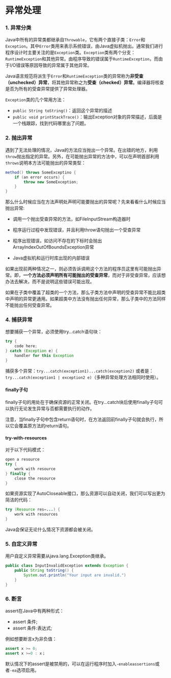 # 异常处理

### 1. 异常分类

Java中所有的异常类都继承自`Throwable`，它有两个直接子类：`Error`和`Exception`。其中`Error`类用来表示系统错误，由Java虚拟机抛出。通常我们进行程序设计时主要关注的是`Exception`类。`Exception`类有两个分支：`RuntimeException`和其他异常。由程序导致的错误属于`RuntimeException`，而由于I/O错误等原因导致的异常属于其他异常。

Java语言规范将派生于`Error`和`RuntimeException`类的异常称为**非受查（unchecked）异常**，将其他异常称之为**受查（checked）异常**。编译器将核查是否为所有的受查异常提供了异常处理器。

`Exception`类的几个常用方法：

- `public String toString()`：返回这个异常的描述
- `public void printStackTrace()`：输出Exception对象的异常描述，后面是一个栈跟踪，找到代码哪里出了问题。

### 2. 抛出异常

遇到了无法处理的情况，Java的方法应当抛出一个异常。在出错的地方，利用`throw`抛出指定的异常。另外，在可能抛出异常的方法中，可以在声明首部利用`throws`说明本方法可能抛出的异常类型：

```java
method() throws SomeExceptino {
    if (an error occurs) {
        throw new SomeException;
    }
}
```

那么什么时候应当在方法声明处声明可能要抛出的异常呢？先来看看什么时候应当抛出异常:

- 调用一个抛出受查异常的方法，如FileInputStream构造器时


- 程序运行过程中发现错误，并且利用throw语句抛出一个受查异常
- 程序出现错误，如访问不存在的下标时会抛出ArrayIndexOutOfBoundsException异常
- Java虚拟机和运行时库出现的内部错误


如果出现前两种情况之一，则必须告诉调用这个方法的程序员这里有可能抛出异常。即，**一个方法必须声明所有可能抛出的受查异常**，而对于非受查异常，应该想办法去解决，而不是说明这些错误可能出现。

如果在子类中覆盖了超类的一个方法，那么子类方法中声明的受查异常不能比超类中声明的异常更通用。如果超类中方法没有抛出任何异常，那么子类中的方法同样不能抛出任何受查异常。

### 4. 捕获异常

想要捕获一个异常，必须使用try...catch语句块：

```java
try {
    code here;
} catch (Exception e) {
    handler for this Exception
}
```

捕获多个异常：`try...catch(exception1)...catch(exception2)`
或者是：`try...catch(exception1 | exception2 e)`（多种异常处理方法相同时使用）。

#### finally子句

finally子句的用处在于确保资源的正常关闭。在try...catch块后使用finally子句可以执行无论发生异常与否都需要执行的动作。

注意，当finally子句中包含return语句时，在方法返回前finally子句就会执行，所以它会覆盖原方法的return语句。

#### try-with-resources

对于以下代码模式：

```java
open a resource
try {
    work with resource
} finally {
    close the resource
}
```

如果资源实现了AutoCloseable接口，那么资源可以自动关闭，我们可以写出更为简洁的代码：

```java
try (Resource res=...) {
    work with resources
}
```

Java会保证无论什么情况下资源都会被关闭。


### 5. 自定义异常

用户自定义异常需要从java.lang.Exception类继承。

```java
public class InputInvalidException extends Exception {
    public String toString() {
        System.out.println("Your input are invalid.")
    }
}
```

### 6. 断言

assert在Java中有两种形式：

- assert 条件;
- assert 条件:表达式;

例如想要断言x为非负值：

```java
assert x >= 0;
assert x >=0 : x；
```

默认情况下的assert是被禁用的，可以在运行程序时加入`-enableassertions`或者`-ea`选项启用。